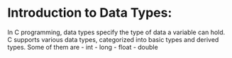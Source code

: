 # Introduction to Data Types:

In C programming, data types specify the type of data a variable can hold. C supports various data types, categorized into basic types and derived types. Some of them are 
                                      - int
                                      - long
                                      - float
                                      - double
